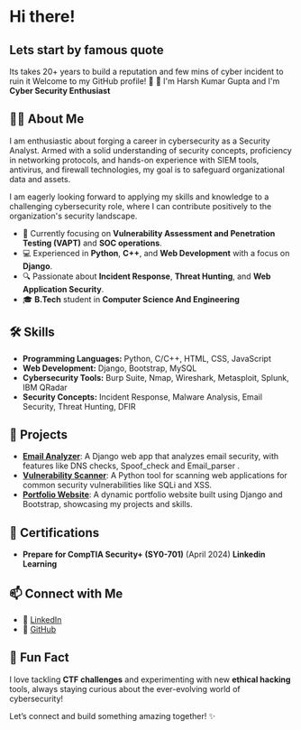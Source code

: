 # Hi there! 
## **Lets start by famous quote** 
Its takes 20+ years to build a reputation and few mins of cyber incident to ruin it
Welcome to my GitHub profile! 🚀 👋 I'm Harsh Kumar Gupta  and I'm **Cyber Security Enthusiast**

## 👨‍💻 About Me  
I am enthusiastic about forging a career in cybersecurity as a Security Analyst. Armed with a solid understanding of security concepts, proficiency in networking protocols, and hands-on experience with SIEM tools, antivirus, and firewall technologies, my goal is to safeguard organizational data and assets.

I am eagerly looking forward to applying my skills and knowledge to a challenging cybersecurity role, where I can contribute positively to the organization's security landscape.

- 🌱 Currently focusing on **Vulnerability Assessment and Penetration Testing (VAPT)** and **SOC operations**.  
- 💻 Experienced in **Python**, **C++**, and **Web Development** with a focus on **Django**.  
- 🔍 Passionate about **Incident Response**, **Threat Hunting**, and **Web Application Security**.  
- 🎓 **B.Tech** student in **Computer Science And Engineering**  

## 🛠️ Skills  
- **Programming Languages:** Python, C/C++, HTML, CSS, JavaScript  
- **Web Development:** Django, Bootstrap, MySQL  
- **Cybersecurity Tools:** Burp Suite, Nmap, Wireshark, Metasploit, Splunk, IBM QRadar  
- **Security Concepts:** Incident Response, Malware Analysis, Email Security, Threat Hunting, DFIR  

## 🌟 Projects  
- [**Email Analyzer**](https://github.com/myselfharsh7/email-analyzer): A Django web app that analyzes email security, with features like DNS checks, Spoof_check and Email_parser .  
- [**Vulnerability Scanner**](https://github.com/myselfharsh7/vulnerability-scanner): A Python tool for scanning web applications for common security vulnerabilities like SQLi and XSS.  
- [**Portfolio Website**](https://github.com/myselfharsh7/portfolio): A dynamic portfolio website built using Django and Bootstrap, showcasing my projects and skills.  

## 📜 Certifications  
- **Prepare for CompTIA Security+ (SY0-701)** (April 2024)  **Linkedin Learning**

## 📫 Connect with Me  
- 💼 [LinkedIn](https://www.linkedin.com/in/harsh-kumar-gupta-4a624318b/)  
- 🔗 [GitHub](https://github.com/myselfharsh7)  

## 🚀 Fun Fact  
I love tackling **CTF challenges** and experimenting with new **ethical hacking** tools, always staying curious about the ever-evolving world of cybersecurity!  

Let’s connect and build something amazing together! ✨
